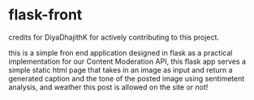 # flask-front

credits for DiyaDhajithK for actively contributing to this project.

this is a simple fron end application designed in flask as a practical implementation for our Content Moderation API, this flask app serves a simple static html page that takes in an image as input and return a generated caption and the tone of the posted image using sentimetent analysis, and weather this post is allowed on the site or not!
